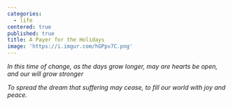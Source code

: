 ```yaml
---
categories:
  - life
centered: true
published: true
title: A Payer for the Holidays
image: 'https://i.imgur.com/hGPpv7C.png'
---
```

_In this time of change, 
as the days grow longer,
may are hearts be open,
and our will grow stronger_

_To spread the dream
that suffering may cease,
to fill our world 
with joy and peace._
